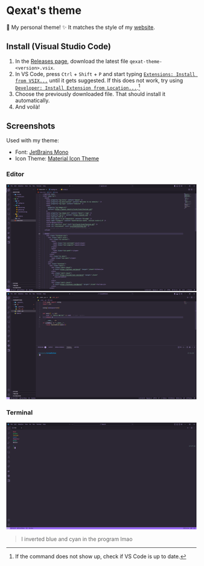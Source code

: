 # Qexat's theme

🌷 My personal theme! ✨ It matches the style of my [website](https://qexat.com/).

## Install (Visual Studio Code)

1. In the [Releases page](https://github.com/qexat/qexat-theme/releases), download the latest file `qexat-theme-<version>.vsix`.
2. In VS Code, press `Ctrl` + `Shift` + `P` and start typing [`Extensions: Install from VSIX...`](https://code.visualstudio.com/docs/editor/extension-marketplace#_install-from-a-vsix) until it gets suggested. If this does not work, try using [`Developer: Install Extension from Location...`](https://code.visualstudio.com/updates/v1_74#_install-an-extension-located-on-disk).[^1]
3. Choose the previously downloaded file. That should install it automatically.
4. And voilà!

[^1]: If the command does not show up, check if VS Code is up to date.

## Screenshots

Used with my theme:

- Font: [JetBrains Mono](https://www.jetbrains.com/lp/mono/)
- Icon Theme: [Material Icon Theme](https://marketplace.visualstudio.com/items?itemName=PKief.material-icon-theme)

### Editor

![Editor, HTML](./images/editor_html.png)
![Editor, Python](./images/editor_python.png)

### Terminal

![Terminal](./images/term_colors.png)

> I inverted blue and cyan in the program lmao
